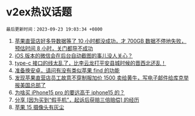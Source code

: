 # v2ex热议话题

`最后更新时间：2023-09-23 19:03:34 +0800`

1. [苹果直营店好多导数据等了 10 小时都没成功，才 700GB 数据不停地失败，预估时间 8 小时，关门都导不成功](https://www.v2ex.com/t/976305)
1. [iOS 版本的微信会在后台自动截图的事儿没人关心？](https://www.v2ex.com/t/976391)
1. [type-c 接口的线太乱了，比李云龙打平安县城时候的晋西北还乱！](https://www.v2ex.com/t/976315)
1. [准备换安卓，请问有没有类似苹果 find 的功能](https://www.v2ex.com/t/976422)
1. [发现苹果直营店员工故意不穿制服加价 1500 卖给黄牛，写电子邮件给库克举报美国总部了](https://www.v2ex.com/t/976310)
1. [为啥买 iPhone15 pro 的要远高于 iphone15 的？](https://www.v2ex.com/t/976453)
1. [分享 [因为买到“假手机”，起诉后获赔三倍赔偿] 的经历](https://www.v2ex.com/t/976456)
1. [苹果 15 摄像头有灰尘](https://www.v2ex.com/t/976326)

